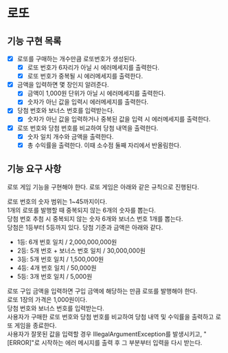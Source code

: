 # 로또

## 기능 구현 목록
- [X] 로또를 구매하는 개수만큼 로또번호가 생성된다.
  - [x] 로또 번호가 6자리가 아닐 시 에러메세지를 출력한다.
  - [x] 로또 번호가 중복될 시 에러메세지를 출력한다.
- [x] 금액을 입력하면 몇 장인지 알려준다.
  - [x] 금액이 1,000원 단위가 아닐 시 에러메세지를 출력한다.
  - [x] 숫자가 아닌 값을 입력시 에러메세지를 출력한다.
- [x] 당첨 번호와 보너스 번호를 입력받는다.
  -[x] 숫자가 아닌 값을 입력하거나 중복된 값을 입력 시 에러메세지를 출력한다. 
- [x] 로또 번호와 당첨 번호를 비교하여 당첨 내역을 출력한다.
  -[x] 숫자 일치 개수와 금액을 출력한다. 
  -[x] 총 수익률을 출력한다. 이때 소수점 둘째 자리에서 반올림한다.

## 기능 요구 사항
로또 게임 기능을 구현해야 한다. 로또 게임은 아래와 같은 규칙으로 진행된다.

로또 번호의 숫자 범위는 1~45까지이다.  
1개의 로또를 발행할 때 중복되지 않는 6개의 숫자를 뽑는다.  
당첨 번호 추첨 시 중복되지 않는 숫자 6개와 보너스 번호 1개를 뽑는다.  
당첨은 1등부터 5등까지 있다. 당첨 기준과 금액은 아래와 같다.
- 1등: 6개 번호 일치 / 2,000,000,000원
- 2등: 5개 번호 + 보너스 번호 일치 / 30,000,000원
- 3등: 5개 번호 일치 / 1,500,000원
- 4등: 4개 번호 일치 / 50,000원
- 5등: 3개 번호 일치 / 5,000원
      

로또 구입 금액을 입력하면 구입 금액에 해당하는 만큼 로또를 발행해야 한다.  
로또 1장의 가격은 1,000원이다.  
당첨 번호와 보너스 번호를 입력받는다.  
사용자가 구매한 로또 번호와 당첨 번호를 비교하여 당첨 내역 및 수익률을 출력하고 로또 게임을 종료한다.  
사용자가 잘못된 값을 입력할 경우 IllegalArgumentException를 발생시키고, "[ERROR]"로 시작하는 에러 메시지를 출력 후 그 부분부터 입력을 다시 받는다.
